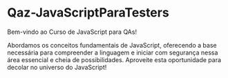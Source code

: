 # Qaz-JavaScriptParaTesters

Bem-vindo ao Curso de JavaScript para QAs!


Abordamos os conceitos fundamentais de JavaScript, oferecendo a base necessária para compreender a linguagem e iniciar com segurança nessa área essencial e cheia de possibilidades. Aproveite esta oportunidade para decolar no universo do JavaScript!
